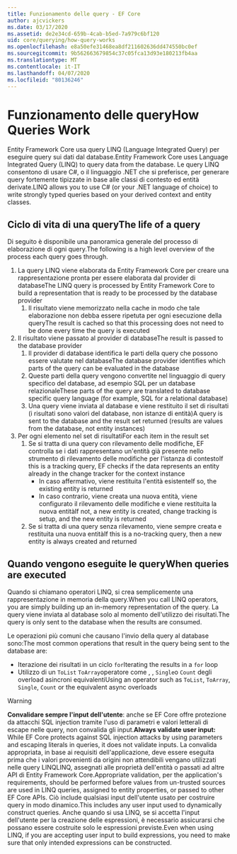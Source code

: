 ```yaml
---
title: Funzionamento delle query - EF Core
author: ajcvickers
ms.date: 03/17/2020
ms.assetid: de2e34cd-659b-4cab-b5ed-7a979c6bf120
uid: core/querying/how-query-works
ms.openlocfilehash: e8a50efe31468ea8df211602636dd474550bc0ef
ms.sourcegitcommit: 9b562663679854c37c05fca13d93e180213fb4aa
ms.translationtype: MT
ms.contentlocale: it-IT
ms.lasthandoff: 04/07/2020
ms.locfileid: "80136246"
---
```

# <a name="how-queries-work"></a><span data-ttu-id="1719a-102">Funzionamento delle query</span><span class="sxs-lookup"><span data-stu-id="1719a-102">How Queries Work</span></span>

<span data-ttu-id="1719a-103">Entity Framework Core usa query LINQ (Language Integrated Query) per eseguire query sui dati dal database.</span><span class="sxs-lookup"><span data-stu-id="1719a-103">Entity Framework Core uses Language Integrated Query (LINQ) to query data from the database.</span></span> <span data-ttu-id="1719a-104">Le query LINQ consentono di usare C#, o il linguaggio .NET che si preferisce, per generare query fortemente tipizzate in base alle classi di contesto ed entità derivate.</span><span class="sxs-lookup"><span data-stu-id="1719a-104">LINQ allows you to use C# (or your .NET language of choice) to write strongly typed queries based on your derived context and entity classes.</span></span>

## <a name="the-life-of-a-query"></a><span data-ttu-id="1719a-105">Ciclo di vita di una query</span><span class="sxs-lookup"><span data-stu-id="1719a-105">The life of a query</span></span>

<span data-ttu-id="1719a-106">Di seguito è disponibile una panoramica generale del processo di elaborazione di ogni query.</span><span class="sxs-lookup"><span data-stu-id="1719a-106">The following is a high level overview of the process each query goes through.</span></span>

1. <span data-ttu-id="1719a-107">La query LINQ viene elaborata da Entity Framework Core per creare una rappresentazione pronta per essere elaborata dal provider di database</span><span class="sxs-lookup"><span data-stu-id="1719a-107">The LINQ query is processed by Entity Framework Core to build a representation that is ready to be processed by the database provider</span></span>
   1. <span data-ttu-id="1719a-108">Il risultato viene memorizzato nella cache in modo che tale elaborazione non debba essere ripetuta per ogni esecuzione della query</span><span class="sxs-lookup"><span data-stu-id="1719a-108">The result is cached so that this processing does not need to be done every time the query is executed</span></span>
2. <span data-ttu-id="1719a-109">Il risultato viene passato al provider di database</span><span class="sxs-lookup"><span data-stu-id="1719a-109">The result is passed to the database provider</span></span>
   1. <span data-ttu-id="1719a-110">Il provider di database identifica le parti della query che possono essere valutate nel database</span><span class="sxs-lookup"><span data-stu-id="1719a-110">The database provider identifies which parts of the query can be evaluated in the database</span></span>
   2. <span data-ttu-id="1719a-111">Queste parti della query vengono convertite nel linguaggio di query specifico del database, ad esempio SQL per un database relazionale</span><span class="sxs-lookup"><span data-stu-id="1719a-111">These parts of the query are translated to database specific query language (for example, SQL for a relational database)</span></span>
   3. <span data-ttu-id="1719a-112">Una query viene inviata al database e viene restituito il set di risultati (i risultati sono valori del database, non istanze di entità)</span><span class="sxs-lookup"><span data-stu-id="1719a-112">A query is sent to the database and the result set returned (results are values from the database, not entity instances)</span></span>
3. <span data-ttu-id="1719a-113">Per ogni elemento nel set di risultati</span><span class="sxs-lookup"><span data-stu-id="1719a-113">For each item in the result set</span></span>
   1. <span data-ttu-id="1719a-114">Se si tratta di una query con rilevamento delle modifiche, EF controlla se i dati rappresentano un'entità già presente nello strumento di rilevamento delle modifiche per l'istanza di contesto</span><span class="sxs-lookup"><span data-stu-id="1719a-114">If this is a tracking query, EF checks if the data represents an entity already in the change tracker for the context instance</span></span>
      * <span data-ttu-id="1719a-115">In caso affermativo, viene restituita l'entità esistente</span><span class="sxs-lookup"><span data-stu-id="1719a-115">If so, the existing entity is returned</span></span>
      * <span data-ttu-id="1719a-116">In caso contrario, viene creata una nuova entità, viene configurato il rilevamento delle modifiche e viene restituita la nuova entità</span><span class="sxs-lookup"><span data-stu-id="1719a-116">If not, a new entity is created, change tracking is setup, and the new entity is returned</span></span>
   2. <span data-ttu-id="1719a-117">Se si tratta di una query senza rilevamento, viene sempre creata e restituita una nuova entità</span><span class="sxs-lookup"><span data-stu-id="1719a-117">If this is a no-tracking query, then a new entity is always created and returned</span></span>

## <a name="when-queries-are-executed"></a><span data-ttu-id="1719a-118">Quando vengono eseguite le query</span><span class="sxs-lookup"><span data-stu-id="1719a-118">When queries are executed</span></span>

<span data-ttu-id="1719a-119">Quando si chiamano operatori LINQ, si crea semplicemente una rappresentazione in memoria della query.</span><span class="sxs-lookup"><span data-stu-id="1719a-119">When you call LINQ operators, you are simply building up an in-memory representation of the query.</span></span> <span data-ttu-id="1719a-120">La query viene inviata al database solo al momento dell'utilizzo dei risultati.</span><span class="sxs-lookup"><span data-stu-id="1719a-120">The query is only sent to the database when the results are consumed.</span></span>

<span data-ttu-id="1719a-121">Le operazioni più comuni che causano l'invio della query al database sono:</span><span class="sxs-lookup"><span data-stu-id="1719a-121">The most common operations that result in the query being sent to the database are:</span></span>

* <span data-ttu-id="1719a-122">Iterazione dei risultati in un ciclo `for`</span><span class="sxs-lookup"><span data-stu-id="1719a-122">Iterating the results in a `for` loop</span></span>
* <span data-ttu-id="1719a-123">Utilizzo di un `ToList` `ToArray`operatore come , , `Single`o `Count` degli overload asincroni equivalenti</span><span class="sxs-lookup"><span data-stu-id="1719a-123">Using an operator such as `ToList`, `ToArray`, `Single`, `Count` or the equivalent async overloads</span></span>

> [!WARNING]  
> <span data-ttu-id="1719a-124">**Convalidare sempre l'input dell'utente**: anche se EF Core offre protezione da attacchi SQL injection tramite l'uso di parametri e valori letterali di escape nelle query, non convalida gli input.</span><span class="sxs-lookup"><span data-stu-id="1719a-124">**Always validate user input:** While EF Core protects against SQL injection attacks by using parameters and escaping literals in queries, it does not validate inputs.</span></span> <span data-ttu-id="1719a-125">La convalida appropriata, in base ai requisiti dell'applicazione, deve essere eseguita prima che i valori provenienti da origini non attendibili vengano utilizzati nelle query LINQLINQ, assegnati alle proprietà dell'entità o passati ad altre API di Entity Framework Core.</span><span class="sxs-lookup"><span data-stu-id="1719a-125">Appropriate validation, per the application's requirements, should be performed before values from un-trusted sources are used in LINQ queries, assigned to entity properties, or passed to other EF Core APIs.</span></span> <span data-ttu-id="1719a-126">Ciò include qualsiasi input dell'utente usato per costruire query in modo dinamico.</span><span class="sxs-lookup"><span data-stu-id="1719a-126">This includes any user input used to dynamically construct queries.</span></span> <span data-ttu-id="1719a-127">Anche quando si usa LINQ, se si accetta l'input dell'utente per la creazione delle espressioni, è necessario assicurarsi che possano essere costruite solo le espressioni previste.</span><span class="sxs-lookup"><span data-stu-id="1719a-127">Even when using LINQ, if you are accepting user input to build expressions, you need to make sure that only intended expressions can be constructed.</span></span>
